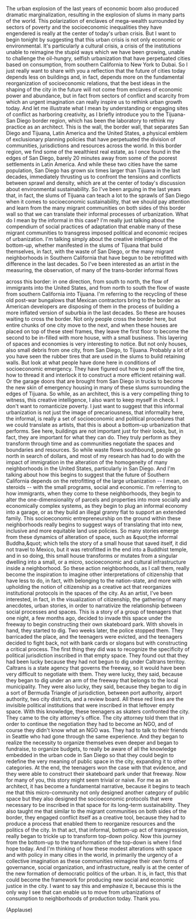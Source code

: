 
The urban explosion
of the last years of economic boom
also produced dramatic marginalization,
resulting in the explosion of slums
in many parts of the world.
This polarization of enclaves of mega-wealth
surrounded by sectors of poverty
and the socioeconomic inequalities
they have engendered
is really at the center of today&#39;s urban crisis.
But I want to begin tonight
by suggesting that this urban crisis
is not only economic or environmental.
It&#39;s particularly a cultural crisis,
a crisis of the institutions
unable to reimagine the stupid ways
which we have been growing,
unable to challenge the oil-hungry,
selfish urbanization that have perpetuated
cities based on consumption,
from southern California to New York to Dubai.
So I just really want to share with you a reflection
that the future of cities today
depends less on buildings
and, in fact, depends more
on the fundamental reorganization
of socioeconomic relations,
that the best ideas in the shaping
of the city in the future
will not come from enclaves of economic power
and abundance,
but in fact from sectors of conflict and scarcity
from which an urgent imagination
can really inspire us to rethink urban growth today.
And let me illustrate what I mean
by understanding or engaging sites of conflict
as harboring creativity, as I briefly introduce you
to the Tijuana-San Diego border region,
which has been the laboratory to
rethink my practice as an architect.
This is the wall, the border wall,
that separates San Diego and Tijuana,
Latin America and the United States,
a physical emblem
of exclusionary planning policies
that have perpetuated the division
of communities, jurisdictions
and resources across the world.
In this border region, we find
some of the wealthiest real estate,
as I once found in the edges of San Diego,
barely 20 minutes away
from some of the poorest 
settlements in Latin America.
And while these two cities have the same population,
San Diego has grown six times larger than Tijuana
in the last decades,
immediately thrusting us to confront
the tensions and conflicts
between sprawl and density,
which are at the center of today&#39;s discussion
about environmental sustainability.
So I&#39;ve been arguing in the last years
that, in fact, the slums of Tijuana can teach a lot
to the sprawls of San Diego
when it comes to socioeconomic sustainability,
that we should pay attention and learn
from the many migrant communities
on both sides of this border wall
so that we can translate their informal processes
of urbanization.
What do I mean by the informal in this case?
I&#39;m really just talking about
the compendium of social practices of adaptation
that enable many of these migrant communities
to transgress imposed political and economic recipes
of urbanization.
I&#39;m talking simply about the creative intelligence
of the bottom-up,
whether manifested in the slums of Tijuana
that build themselves, in fact,
with the waste of San Diego,
or the many migrant neighborhoods
in Southern California
that have begun to be retrofitted with difference
in the last decades.
So I&#39;ve been interested as an artist
in the measuring, the observation,
of many of the trans-border informal flows

across this border:
in one direction, from south to north,
the flow of immigrants into the United States,
and from north to south the flow of waste
from southern California into Tijuana.
I&#39;m referring to the recycling
of these old post-war bungalows
that Mexican contractors bring to the border
as American developers are disposing of them
in the process of building a more inflated version
of suburbia in the last decades.
So these are houses waiting to cross the border.
Not only people cross the border here,
but entire chunks of one city move to the next,
and when these houses are placed
on top of these steel frames,
they leave the first floor to become the second
to be in-filled with more house,
with a small business.
This layering of spaces and economies
is very interesting to notice.
But not only houses, also small debris
from one city, from San Diego, to Tijuana.
Probably a lot of you have seen the rubber tires
that are used in the slums to build retaining walls.
But look at what people have done here in conditions
of socioeconomic emergency.
They have figured out how to peel off the tire,
how to thread it and interlock it
to construct a more efficient retaining wall.
Or the garage doors that are brought
from San Diego in trucks
to become the new skin of emergency housing
in many of these slums
surrounding the edges of Tijuana.
So while, as an architect,
this is a very compelling thing to witness,
this creative intelligence,
I also want to keep myself in check.
I don&#39;t want to romanticize poverty.
I just want to suggest
that this informal urbanization
is not just the image of precariousness,
that informality here, the informal,
is really a set of socioeconomic
and political procedures
that we could translate as artists,
that this is about a bottom-up urbanization
that performs.
See here, buildings are not important
just for their looks,
but, in fact, they are important for what they can do.
They truly perform as they transform through time
and as communities negotiate
the spaces and boundaries and resources.
So while waste flows southbound,
people go north in search of dollars,
and most of my research has had to do
with the impact of immigration
in the alteration of the homogeneity
of many neighborhoods in the United States,
particularly in San Diego.
And I&#39;m talking about how this begins to suggest
that the future of Southern California
depends on the retrofitting
of the large urbanization -- I mean, on steroids --
with the small programs,
social and economic.
I&#39;m referring to how immigrants,
when they come to these neighborhoods,
they begin to alter the one-dimensionality
of parcels and properties
into more socially and
economically complex systems,
as they begin to plug an
informal economy into a garage,
or as they build an illegal granny flat
to support an extended family.
This socioeconomic entrepreneurship
on the ground within these neighborhoods
really begins to suggest ways of translating that
into new, inclusive and more equitable
land use policies.
So many stories emerge from these dynamics
of alteration of space,
such as &amp;quot;the informal Buddha,&amp;quot;
which tells the story of a small house
that saved itself, it did not travel to Mexico,
but it was retrofitted in the end
into a Buddhist temple,
and in so doing,
this small house transforms or mutates
from a singular dwelling
into a small, or a micro, socioeconomic
and cultural infrastructure inside a neighborhood.
So these action neighborhoods, as I call them,
really become the inspiration
to imagine other interpretations of citizenship
that have less to do, in fact,
with belonging to the nation-state,
and more with upholding the notion of citizenship
as a creative act
that reorganizes institutional protocols
in the spaces of the city.
As an artist, I&#39;ve been interested, in fact,
in the visualization of citizenship,
the gathering of many anecdotes, urban stories,
in order to narrativize the relationship
between social processes and spaces.
This is a story of a group of teenagers
that one night, a few months ago,
decided to invade this space under the freeway
to begin constructing their own skateboard park.
With shovels in hand, they started to dig.
Two weeks later, the police stopped them.
They barricaded the place,
and the teenagers were evicted,
and the teenagers decided to fight back,
not with bank cards or slogans
but with constructing a critical process.
The first thing they did was to recognize
the specificity of political jurisdiction
inscribed in that empty space.
They found out that they had been lucky
because they had not begun to dig
under Caltrans territoy.
Caltrans is a state agency that governs the freeway,
so it would have been very
difficult to negotiate with them.
They were lucky, they said, because they began
to dig under an arm of the freeway
that belongs to the local municipality.
They were also lucky, they said,
because they began to dig in a sort of
Bermuda Triangle of jurisdiction,
between port authority, airport authority,
two city districts, and a review board.
All these red lines are the invisible
political institutions that were inscribed
in that leftover empty space.
With this knowledge, these teenagers
as skaters confronted the city.
They came to the city attorney&#39;s office.
The city attorney told them
that in order to continue the negotiation
they had to become an NGO,
and of course they didn&#39;t know what an NGO was.
They had to talk to their friends in Seattle
who had gone through the same experience.
And they began to realize the necessity
to organize themselves even deeper
and began to fundraise, to organize budgets,
to really be aware of all the knowledge
embedded in the urban code in San Diego
so that they could begin to redefine
the very meaning of public space in the city,
expanding it to other categories.
At the end, the teenagers won the case
with that evidence, and they were able
to construct their skateboard park
under that freeway.
Now for many of you, this story
might seem trivial or naive.
For me as an architect, it has become
a fundamental narrative,
because it begins to teach me
that this micro-community
not only designed another category of public space
but they also designed the socioeconomic protocols
that were necessary to be inscribed in that space
for its long-term sustainability.
They also taught me
that similar to the migrant communities
on both sides of the border,
they engaged conflict itself as a creative tool,
because they had to produce a process
that enabled them to reorganize resources
and the politics of the city.
In that act, that informal,
bottom-up act of transgression,
really began to trickle up
to transform top-down policy.
Now this journey from the bottom-up
to the transformation of the top-down
is where I find hope today.
And I&#39;m thinking of how these modest alterations
with space and with policy
in many cities in the world,
in primarily the urgency
of a collective imagination
as these communities
reimagine their own forms of governance,
social organization, and infrastructure,
really is at the center
of the new formation
of democratic politics of the urban.
It is, in fact, this that could become the framework
for producing new social
and economic justice in the city.
I want to say this and emphasize it,
because this is the only way I see
that can enable us to move
from urbanizations of consumption
to neighborhoods of production today.
Thank you.

(Applause)

